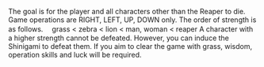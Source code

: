 The goal is for the player and all characters other than the Reaper to die.
Game operations are RIGHT, LEFT, UP, DOWN only.
The order of strength is as follows.
　grass < zebra < lion < man, woman < reaper
A character with a higher strength cannot be defeated.
However, you can induce the Shinigami to defeat them.
If you aim to clear the game with grass, wisdom, operation skills and luck will be required.